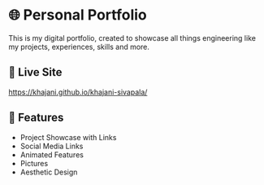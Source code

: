 # 🌐 Personal Portfolio

This is my digital portfolio, created to showcase all things engineering like my projects, experiences, skills and more. 

## 🔗 Live Site
https://khajani.github.io/khajani-sivapala/

## 📸 Features
- Project Showcase with Links
- Social Media Links
- Animated Features
- Pictures 
- Aesthetic Design
